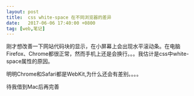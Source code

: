 ```yaml
---
layout: post
title:  css white-space 在不同浏览器的差异
date:   2017-06-06 17:40:00 +0800
tag: [web,笔记]
---
```


刚才想改善一下网站代码块的显示，在小屏幕上会出现水平滚动条。在电脑Firefox、Chrome都很正常，然而手机上还是会换行。。。我估计是css中white-space属性的原因。

明明Chrome和Safari都是WebKit,为什么还会有差别。。。。

待我借到Mac后再完善